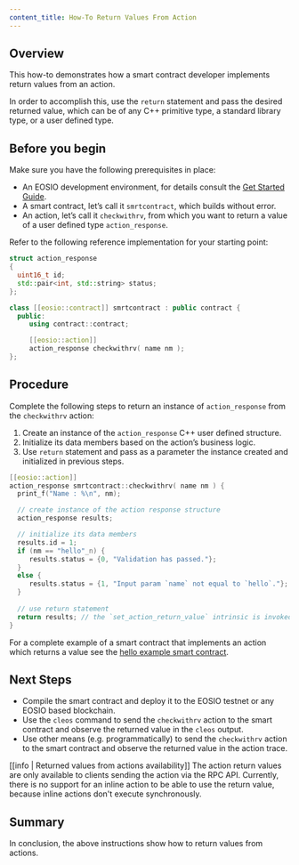 ```yaml
---
content_title: How-To Return Values From Action
---
```


## Overview

This how-to demonstrates how a smart contract developer implements return values from an action.

In order to accomplish this, use the `return` statement and pass the desired returned value, which can be of any C++ primitive type, a standard library type, or a user defined type.

## Before you begin

Make sure you have the following prerequisites in place:

* An EOSIO development environment, for details consult the [Get Started Guide](https://developers.eos.io/welcome/latest/getting-started-guide/index).
* A smart contract, let’s call it `smrtcontract`, which builds without error.
* An action, let’s call it `checkwithrv`, from which you want to return a value of a user defined type `action_response`.

Refer to the following reference implementation for your starting point:

```cpp
struct action_response
{
  uint16_t id;
  std::pair<int, std::string> status;
};

class [[eosio::contract]] smrtcontract : public contract {
  public:
     using contract::contract;

     [[eosio::action]]
     action_response checkwithrv( name nm );
};
```

## Procedure

Complete the following steps to return an instance of `action_response` from the `checkwithrv` action:

1. Create an instance of the `action_response` C++ user defined structure.
2. Initialize its data members based on the action’s business logic.
3. Use `return` statement and pass as a parameter the instance created and initialized in previous steps.

```cpp
[[eosio::action]]
action_response smrtcontract::checkwithrv( name nm ) {
  print_f("Name : %\n", nm);

  // create instance of the action response structure
  action_response results;

  // initialize its data members
  results.id = 1;
  if (nm == "hello"_n) {
     results.status = {0, "Validation has passed."};
  }
  else {
     results.status = {1, "Input param `name` not equal to `hello`."};
  }
  
  // use return statement
  return results; // the `set_action_return_value` intrinsic is invoked automatically here
}
```

For a complete example of a smart contract that implements an action which returns a value see the [hello example smart contract](https://github.com/EOSIO/eosio.cdt/blob/develop/examples/hello/src/hello.cpp#L16).

## Next Steps

* Compile the smart contract and deploy it to the EOSIO testnet or any EOSIO based blockchain.
* Use the `cleos` command to send the `checkwithrv` action to the smart contract and observe the returned value in the `cleos` output.
* Use other means (e.g. programmatically) to send the  `checkwithrv` action to the smart contract and observe the returned value in the action trace.

[[info | Returned values from actions availability]]
The action return values are only available to clients sending the action via the RPC API. Currently, there is no support for an inline action to be able to use the return value, because inline actions don't execute synchronously.

## Summary

In conclusion, the above instructions show how to return values from actions.
